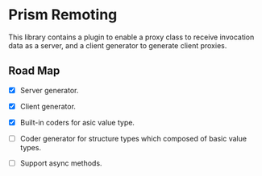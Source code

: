 ﻿# Prism Remoting

This library contains a plugin to enable a proxy class to receive invocation data as a server,
and a client generator to generate client proxies.

## Road Map

- [X] Server generator.
- [X] Client generator.
- [X] Built-in coders for asic value type.
- [ ] Coder generator for structure types which composed of basic value types.
- [ ] Support async methods.


